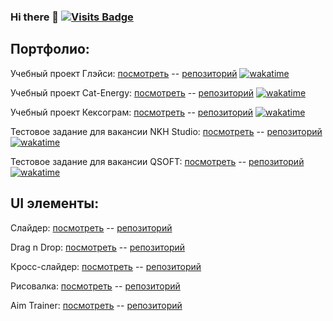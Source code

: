 ### Hi there 👋 [![Visits Badge](https://badges.pufler.dev/visits/dmkrupin/dmkrupin)](https://badges.pufler.dev)

<!--
**dmkrupin/dmkrupin** is a ✨ _special_ ✨ repository because its `README.md` (this file) appears on your GitHub profile.

Here are some ideas to get you started:

- 🔭 I’m currently working on ...
- 🌱 I’m currently learning ...
- 👯 I’m looking to collaborate on ...
- 🤔 I’m looking for help with ...
- 💬 Ask me about ...
- 📫 How to reach me: ...
- 😄 Pronouns: ...
- ⚡ Fun fact: ...
-->

Портфолио:
---

Учебный проект Глэйси:
[посмотреть](https://dmkrupin.github.io/1753073-gllacy-31/) -- 
[репозиторий](https://github.com/dmkrupin/1753073-gllacy-31) 
[![wakatime](https://wakatime.com/badge/github/dmkrupin/1753073-gllacy-31.svg)](https://wakatime.com/badge/github/dmkrupin/1753073-gllacy-31)

Учебный проект Cat-Energy:
[посмотреть](https://dmkrupin.github.io/1753073-cat-energy-23/) -- 
[репозиторий](https://github.com/dmkrupin/1753073-cat-energy-23)
[![wakatime](https://wakatime.com/badge/github/dmkrupin/1753073-cat-energy-23.svg)](https://wakatime.com/badge/github/dmkrupin/1753073-cat-energy-23)

Учебный проект Кексограм:
[посмотреть](https://dmkrupin.github.io/1753073-kekstagram-24/) -- 
[репозиторий](https://github.com/dmkrupin/1753073-kekstagram-24)
[![wakatime](https://wakatime.com/badge/github/dmkrupin/1753073-kekstagram-24.svg)](https://wakatime.com/badge/github/dmkrupin/1753073-kekstagram-24)

Тестовое задание для вакансии NKH Studio:
[посмотреть](https://dmkrupin.github.io/nkh-studio-test-assignment/) -- 
[репозиторий](https://github.com/dmkrupin/nkh-studio-test-assignment)
[![wakatime](https://wakatime.com/badge/github/dmkrupin/nkh-studio-test-assignment.svg)](https://wakatime.com/badge/github/dmkrupin/nkh-studio-test-assignment)

Тестовое задание для вакансии QSOFT:
[посмотреть](https://dmkrupin.github.io/qsoft-test-assignment/) -- 
[репозиторий](https://github.com/dmkrupin/qsoft-test-assignment)
[![wakatime](https://wakatime.com/badge/github/dmkrupin/qsoft-test-assignment.svg)](https://wakatime.com/badge/github/dmkrupin/qsoft-test-assignment)

UI элементы:
---

Слайдер:
[посмотреть](https://dmkrupin.github.io/misc-slider/) -- 
[репозиторий](https://github.com/dmkrupin/misc-slider)

Drag n Drop:
[посмотреть](https://dmkrupin.github.io/misc-dragndrop/) -- 
[репозиторий](https://github.com/dmkrupin/misc-dragndrop)

Кросс-слайдер:
[посмотреть](https://dmkrupin.github.io/misc-cross-slider/) -- 
[репозиторий](https://github.com/dmkrupin/misc-cross-slider)

Рисовалка:
[посмотреть](https://dmkrupin.github.io/misc-drawer-board/) --
[репозиторий](https://github.com/dmkrupin/misc-drawer-board)

Aim Trainer:
[посмотреть](https://dmkrupin.github.io/misc-aim-trainer/) --
[репозиторий](https://github.com/dmkrupin/misc-aim-trainer)

